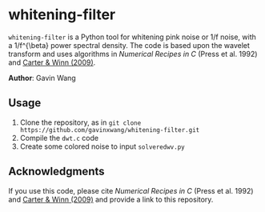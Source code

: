 # whitening-filter

`whitening-filter` is a Python tool for whitening pink noise or 1/f noise, with a 1/f^{\beta} power spectral density. The code is based upon the wavelet transform and uses algorithms in *Numerical Recipes in C* (Press et al. 1992) and [Carter & Winn (2009)](https://ui.adsabs.harvard.edu/abs/2009ApJ...704...51C/abstract). 

**Author**: Gavin Wang

## Usage
1. Clone the repository, as in `git clone https://github.com/gavinxwang/whitening-filter.git`
2. Compile the `dwt.c` code
3. Create some colored noise to input `solveredwv.py` 

<!-- ## Installation -->

## Acknowledgments

If you use this code, please cite *Numerical Recipes in C* (Press et al. 1992) and [Carter & Winn (2009)](https://ui.adsabs.harvard.edu/abs/2009ApJ...704...51C/abstract) and provide a link to this repository.
